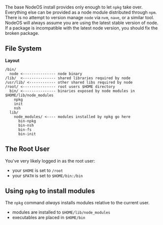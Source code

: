 The base NodeOS install provides only enough to let `npkg` take over.
Everything else can be provided as a node module distributed through `npm`.
There is no attempt to version manage `node` via `nvm`, `nave`, or a similar tool.
NodeOS will always assume you are using the latest stable version of node.
If a package is incompatible with the latest node version, you should fix the broken package.

## File System

**Layout**
```text
/bin/
  node <--------------- node binary
/lib/  <--------------- shared libraries required by node
/usr/lib/ <------------ other shared libs required by node
/root/ <--------------- root users $HOME directory
  bin/ <--------------- binaries exposed by node modules in $HOME/lib/node_modules
    npkg
    init
    nsh
  lib/
    node_modules/ <---- modules installed by npkg go here
      bin-npkg
      bin-nsh
      bin-fs
      bin-init
```

## The Root User

You've very likely logged in as the root user:

- your `$HOME` is set to `/root`
- your `$PATH` is set to `$HOME/bin:/bin`

## Using `npkg` to install modules

The `npkg` command *always* installs modules relative to the current user.

- modules are installed to `$HOME/lib/node_modules`
- executables are placed in `$HOME/bin`
